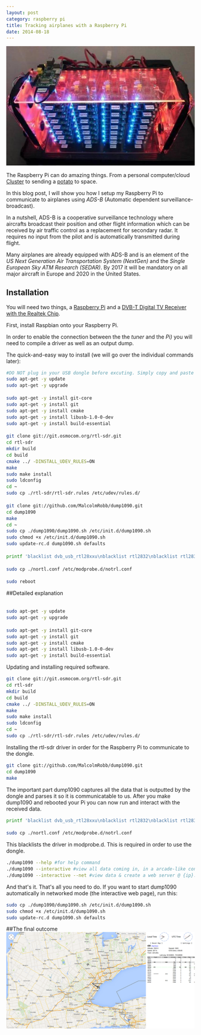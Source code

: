 ```yaml
---
layout: post
category: raspberry pi
title: Tracking airplanes with a Raspberry Pi
date: 2014-08-18
---
```


![Cluster](/img/cluster.jpg)

The Raspberry Pi can do amazing things. From a personal computer/cloud [Cluster](http://likemagicappears.com/projects/raspberry-pi-cluster/) to sending a [potato](http://www.daveakerman.com/) to space. 

In this blog post, I will show you how I setup my Raspberry Pi to communicate to airplanes using _ADS-B_ (Automatic dependent surveillance-broadcast).

In a nutshell, ADS-B is a cooperative surveillance technology where aircrafts broadcast their position and other flight information which can be received by air traffic control as a replacement for secondary radar. It requires no input from the pilot and is automatically transmitted during flight.

Many airplanes are already equipped with ADS-B and is an element of the _US Next Generation Air Transportation System (NextGen)_ and the _Single European Sky ATM Research (SEDAR)_. By 2017 it will be mandatory on all major aircraft in Europe and 2020 in the United States.

## Installation

You will need two things, a [Raspberry Pi](http://www.raspberrypi.org/) and a [DVB-T Digital TV Receiver with the Realtek Chip](http://www.dx.com/p/dvb-t-digital-tv-receiver-usb-dongle-w-fm-remote-control-antenna-black-149928). 

First, install Raspbian onto your Raspberry Pi.

In order to enable the connection between the the _tuner_ and the _Pi)_ you will need to compile a driver as well as an output dump.

The quick-and-easy way to install (we will go over the individual commands later):

```bash
#DO NOT plug in your USB dongle before excuting. Simply copy and paste these commands into your root directory and plug in your dongle after reboot. Your web-server will be located at {ip}:8080
sudo apt-get -y update
sudo apt-get -y upgrade

sudo apt-get -y install git-core
sudo apt-get -y install git
sudo apt-get -y install cmake
sudo apt-get -y install libusb-1.0-0-dev
sudo apt-get -y install build-essential

git clone git://git.osmocom.org/rtl-sdr.git
cd rtl-sdr
mkdir build
cd build
cmake ../ -DINSTALL_UDEV_RULES=ON
make
sudo make install
sudo ldconfig
cd ~
sudo cp ./rtl-sdr/rtl-sdr.rules /etc/udev/rules.d/

git clone git://github.com/MalcolmRobb/dump1090.git
cd dump1090
make
cd ~
sudo cp ./dump1090/dump1090.sh /etc/init.d/dump1090.sh
sudo chmod +x /etc/init.d/dump1090.sh
sudo update-rc.d dump1090.sh defaults

printf 'blacklist dvb_usb_rtl28xxu\nblacklist rtl2832\nblacklist rtl2830\n' > nortl.conf

sudo cp ./nortl.conf /etc/modprobe.d/notrl.conf

sudo reboot
```

##Detailed explanation

```bash

sudo apt-get -y update
sudo apt-get -y upgrade

sudo apt-get -y install git-core
sudo apt-get -y install git
sudo apt-get -y install cmake
sudo apt-get -y install libusb-1.0-0-dev
sudo apt-get -y install build-essential
```
Updating and installing required software.

```bash
git clone git://git.osmocom.org/rtl-sdr.git
cd rtl-sdr
mkdir build
cd build
cmake ../ -DINSTALL_UDEV_RULES=ON
make
sudo make install
sudo ldconfig
cd ~
sudo cp ./rtl-sdr/rtl-sdr.rules /etc/udev/rules.d/
```
Installing the rtl-sdr driver in order for the Raspberry Pi to communicate to the dongle. 

```bash
git clone git://github.com/MalcolmRobb/dump1090.git
cd dump1090
make
```
The important part dump1090 captures all the data that is outputted by the dongle and parses it so it is communicatable to us. After you make dump1090 and rebooted your Pi you can now run and interact with the received data.

```bash
printf 'blacklist dvb_usb_rtl28xxu\nblacklist rtl2832\nblacklist rtl2830\n' > nortl.conf

sudo cp ./nortl.conf /etc/modprobe.d/notrl.conf
```
This blacklists the driver in modprobe.d. This is required in order to use the dongle.

```bash
./dump1090 --help #for help command
./dump1090 --interactive #view all data coming in, in a arcade-like console
./dump1090 --interactive --net #view data & create a web server @ {ip}:8080
```
And that's it. That's all you need to do. If you want to start dump1090 automatically in networked mode (the interactive web page), run this:

```bash
sudo cp ./dump1090/dump1090.sh /etc/init.d/dump1090.sh
sudo chmod +x /etc/init.d/dump1090.sh
sudo update-rc.d dump1090.sh defaults
```
##The final outcome
![Airplane](/img/piairplane.png)
